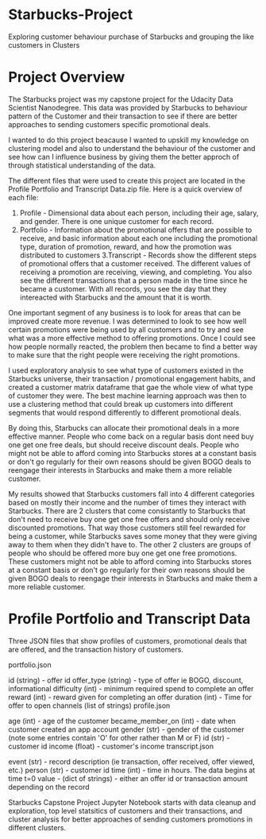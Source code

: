 # Starbucks-Project
Exploring customer behaviour purchase of Starbucks and grouping the like customers in Clusters
# Project Overview
The Starbucks project was my capstone project for the Udacity Data Scientist Nanodegree.
This data was provided by Starbucks to behaviour pattern of the Customer and their transaction 
to see if there are better approaches to sending customers specific promotional deals.

I wanted to do this project beacause I wanted to upskill my knowledge on clustering model and also to understand the 
behaviour of the customer and see how can I influence business by giving them the better approch of through statistical 
understanding of the data.

The different files that were used to create this project are located in the Profile Portfolio and Transcript Data.zip file. Here is a quick overview of each file:

1. Profile - Dimensional data about each person, including their age, salary, and gender. There is one unique customer for each record.
2. Portfolio - Information about the promotional offers that are possible to receive, and basic information about each one including the promotional type, 
  duration of promotion, reward, and how the promotion was distributed to customers
3.Transcript - Records show the different steps of promotional offers that a customer received. 
  The different values of receiving a promotion are receiving, viewing, and completing. 
  You also see the different transactions that a person made in the time since he became a customer.
  With all records, you see the day that they intereacted with Starbucks and the amount that it is worth.
  
 One important segment of any business is to look for areas that can be improved create more revenue. 
 I was determined to look to see how well certain promotions were being used by all customers and to try and see what was a more effective method to offering promotions.
 Once I could see how people normally reacted, the problem then became to find a better way to make sure that the right people were receiving the right promotions.
 
 I used exploratory analysis to see what type of customers existed in the Starbucks universe, their transaction / promotional engagement habits, 
 and created a customer matrix dataframe that gae the whole view of what type of customer they were.
 The best machine learning approach was then to use a clustering method that could break up customers into different segments 
 that would respond differently to different promotional deals.

By doing this, Starbucks can allocate their promotional deals in a more effective manner. 
People who come back on a regular basis dont need buy one get one free deals, but should receive discount deals.
People who might not be able to afford coming into Starbucks stores at a constant basis or don't go regularly for their own reasons
should be given BOGO deals to reengage their interests in Starbucks and make them a more reliable customer.

My results showed that Starbucks customers fall into 4 different categories based on mostly their income and the number of times they interact with Starbucks.
There are 2 clusters that come consistantly to Starbucks that don't need to receive buy one get one free offers and should only receive discounted promotions. 
That way those customers still feel rewarded for being a customer, while Starbucks saves some money that they were giving away to them when they didn't have to.
The other 2 clusters are groups of people who should be offered more buy one get one free promotions. These customers might not be able to afford coming into Starbucks
stores at a constant basis or don't go regularly for their own reasons should be given BOGO deals to reengage their interests in Starbucks and make them a more reliable customer.

# Profile Portfolio and Transcript Data
Three JSON files that show profiles of customers, promotional deals that are offered, and the transaction history of customers.

portfolio.json

id (string) - offer id
offer_type (string) - type of offer ie BOGO, discount, informational
difficulty (int) - minimum required spend to complete an offer
reward (int) - reward given for completing an offer
duration (int) - Time for offer to open
channels (list of strings)
profile.json

age (int) - age of the customer
became_member_on (int) - date when customer created an app account
gender (str) - gender of the customer (note some entries contain 'O' for other rather than M or F)
id (str) - customer id
income (float) - customer's income
transcript.json

event (str) - record description (ie transaction, offer received, offer viewed, etc.)
person (str) - customer id
time (int) - time in hours. The data begins at time t=0
value - (dict of strings) - either an offer id or transaction amount depending on the record

Starbucks Capstone Project
Jupyter Notebook starts with data cleanup and exploration, top level statsitics of customers and their transactions, and cluster analysis for better approaches of sending customers promotions in different clusters.
